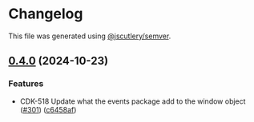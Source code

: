 # Changelog

This file was generated using [@jscutlery/semver](https://github.com/jscutlery/semver).

## [0.4.0](https://github.com/Sitecore-PD/sitecore.cloudsdk.js/compare/events-0.4.0-rc.1...events-0.4.0) (2024-10-23)

### Features

- CDK-518 Update what the events package add to the window object ([#301](https://github.com/Sitecore-PD/sitecore.cloudsdk.js/issues/301)) ([c6458af](https://github.com/Sitecore-PD/sitecore.cloudsdk.js/commit/c6458af24bb7d576ca73c19f1dfc9ee508ddea03))
